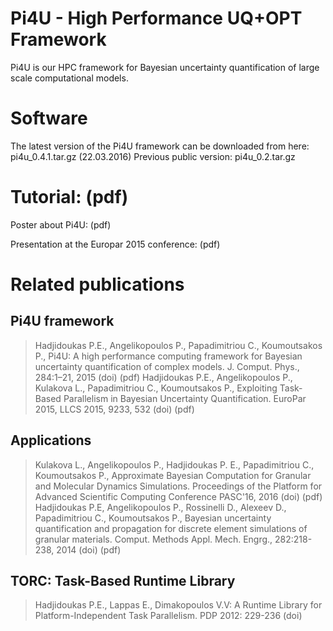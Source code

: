 # Pi4U - High Performance UQ+OPT Framework

Pi4U  is our HPC framework for Bayesian uncertainty quantification of large scale computational models.

# Software 
 
The latest version of the Pi4U framework can be downloaded from here:  pi4u_0.4.1.tar.gz  (22.03.2016)
Previous public version: pi4u_0.2.tar.gz 
 
# Tutorial: (pdf)
 
Poster about Pi4U: (pdf)

Presentation at the Europar 2015 conference: (pdf)
 
 
# Related publications
 
## Pi4U framework
> Hadjidoukas P.E., Angelikopoulos P., Papadimitriou C., Koumoutsakos P., Pi4U: A high performance computing framework for Bayesian uncertainty quantification of complex models. J. Comput. Phys., 284:1–21, 2015  (doi) (pdf)
> Hadjidoukas P.E., Angelikopoulos P., Kulakova L., Papadimitriou C., Koumoutsakos P., Exploiting Task-Based Parallelism in Bayesian Uncertainty Quantification. EuroPar 2015, LLCS 2015, 9233, 532  (doi) (pdf) 
 
## Applications
> Kulakova L., Angelikopoulos P., Hadjidoukas P. E., Papadimitriou C., Koumoutsakos P., Approximate Bayesian Computation for Granular and Molecular Dynamics Simulations. Proceedings of the Platform for Advanced Scientific Computing Conference PASC'16, 2016 (doi) (pdf)
> Hadjidoukas P.E, Angelikopoulos P., Rossinelli D., Alexeev D., Papadimitriou C., Koumoutsakos P., Bayesian uncertainty quantification and propagation for discrete element simulations of granular materials. Comput. Methods Appl. Mech. Engrg., 282:218-238, 2014 (doi) (pdf)
 
## TORC: Task-Based Runtime Library
> Hadjidoukas P.E., Lappas E., Dimakopoulos V.V: A Runtime Library for Platform-Independent Task Parallelism. PDP 2012: 229-236 (doi)

